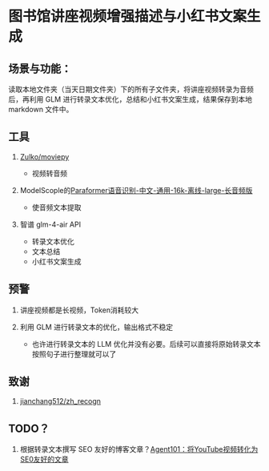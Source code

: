 # 图书馆讲座视频增强描述与小红书文案生成

## 场景与功能：

读取本地文件夹（当天日期文件夹）下的所有子文件夹，将讲座视频转录为音频后，再利用 GLM 进行转录文本优化，总结和小红书文案生成，结果保存到本地 markdown 文件中。
   
## 工具
1. [Zulko/moviepy](https://github.com/Zulko/moviepy)

   - 视频转音频

2. ModelScople的[Paraformer语音识别-中文-通用-16k-离线-large-长音频版](https://modelscope.cn/models/iic/speech_paraformer-large-vad-punc_asr_nat-zh-cn-16k-common-vocab8404-pytorch)
   - 使音频文本提取
3. 智谱 glm-4-air API 
   - 转录文本优化
   - 文本总结
   - 小红书文案生成
## 预警

1. 讲座视频都是长视频，Token消耗较大
   
2. 利用 GLM 进行转录文本的优化，输出格式不稳定
   - 也许进行转录文本的 LLM 优化并没有必要。后续可以直接将原始转录文本按照句子进行整理就可以了

## 致谢

1. [jianchang512/zh_recogn](https://github.com/jianchang512/zh_recogn)

## TODO？

1. 根据转录文本撰写 SEO 友好的博客文章？[Agent101：将YouTube视频转化为SE0友好的文章](https://fw7qiozbnjr.feishu.cn/wiki/WiAnwBMXRip9orkYv54c7v5Zncr)